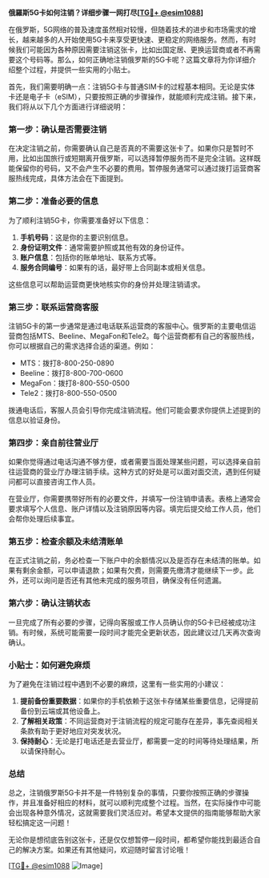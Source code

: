 **俄羅斯5G卡如何注销？详细步骤一网打尽[[TG💪+ @esim1088](https://t.me/s/esim1088)]**

在俄罗斯，5G网络的普及速度虽然相对较慢，但随着技术的进步和市场需求的增长，越来越多的人开始使用5G卡来享受更快速、更稳定的网络服务。然而，有时候我们可能因为各种原因需要注销这张卡，比如出国定居、更换运营商或者不再需要这个号码等。那么，如何正确地注销俄罗斯的5G卡呢？这篇文章将为你详细介绍整个过程，并提供一些实用的小贴士。

首先，我们需要明确一点：注销5G卡与普通SIM卡的过程基本相同。无论是实体卡还是电子卡（eSIM），只要按照正确的步骤操作，就能顺利完成注销。接下来，我们将从以下几个方面进行详细说明：

### **第一步：确认是否需要注销**
在决定注销之前，你需要确认自己是否真的不需要这张卡了。如果你只是暂时不用，比如出国旅行或短期离开俄罗斯，可以选择暂停服务而不是完全注销。这样既能保留你的号码，又不会产生不必要的费用。暂停服务通常可以通过拨打运营商客服热线完成，具体方法会在下面提到。

### **第二步：准备必要的信息**
为了顺利注销5G卡，你需要准备好以下信息：
1. **手机号码**：这是你的主要识别信息。
2. **身份证明文件**：通常需要护照或其他有效的身份证件。
3. **账户信息**：包括你的账单地址、联系方式等。
4. **服务合同编号**：如果有的话，最好带上合同副本或相关信息。

这些信息可以帮助运营商更快地核实你的身份并处理注销请求。

### **第三步：联系运营商客服**
注销5G卡的第一步通常是通过电话联系运营商的客服中心。俄罗斯的主要电信运营商包括MTS、Beeline、MegaFon和Tele2。每个运营商都有自己的客服热线，你可以根据自己的需求选择合适的渠道。例如：
- MTS：拨打8-800-250-0890
- Beeline：拨打8-800-700-0600
- MegaFon：拨打8-800-550-0500
- Tele2：拨打8-800-550-0500

拨通电话后，客服人员会引导你完成注销流程。他们可能会要求你提供上述提到的信息以验证身份。

### **第四步：亲自前往营业厅**
如果你觉得通过电话沟通不够方便，或者需要当面处理某些问题，可以选择亲自前往运营商的营业厅办理注销手续。这种方式的好处是可以面对面交流，遇到任何疑问都可以直接咨询工作人员。

在营业厅，你需要携带好所有的必要文件，并填写一份注销申请表。表格上通常会要求填写个人信息、账户详情以及注销原因等内容。填完后提交给工作人员，他们会帮你处理后续事宜。

### **第五步：检查余额及未结清账单**
在正式注销之前，务必检查一下账户中的余额情况以及是否存在未结清的账单。如果有剩余金额，可以申请退款；如果有欠费，则需要先缴清才能继续下一步。此外，还可以询问是否还有其他未完成的服务项目，确保没有任何遗漏。

### **第六步：确认注销状态**
一旦完成了所有必要的步骤，记得向客服或工作人员确认你的5G卡已经被成功注销。有时候，系统可能需要一段时间才能完全更新状态，因此建议过几天再次查询确认。

### **小贴士：如何避免麻烦**
为了避免在注销过程中遇到不必要的麻烦，这里有一些实用的小建议：
1. **提前备份重要数据**：如果你的手机依赖于这张卡存储某些重要信息，记得提前备份到云端或其他设备上。
2. **了解相关政策**：不同运营商对于注销流程的规定可能存在差异，事先查阅相关条款有助于更好地应对突发状况。
3. **保持耐心**：无论是打电话还是去营业厅，都需要一定的时间等待处理结果，所以请保持耐心。

### **总结**
总之，注销俄罗斯5G卡并不是一件特别复杂的事情，只要你按照正确的步骤操作，并且准备好相应的材料，就可以顺利完成整个过程。当然，在实际操作中可能会出现各种意外情况，这就需要我们灵活应对。希望本文提供的指南能够帮助大家轻松搞定这一问题！

无论你是想彻底告别这张卡，还是仅仅想暂停一段时间，都希望你能找到最适合自己的解决方案。如果还有其他疑问，欢迎随时留言讨论哦！

[[TG💪+ @esim1088](https://t.me/s/esim1088) ![Image](https://i.postimg.cc/4NQfJmqS/Snipaste-2025-05-13-00-14-12.png)]